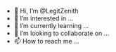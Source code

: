 - 👋 Hi, I’m @LegitZenith
- 👀 I’m interested in ...
- 🌱 I’m currently learning ...
- 💞️ I’m looking to collaborate on ...
- 📫 How to reach me ...

<!---
LegitZenith/LegitZenith is a ✨ special ✨ repository because its `README.md` (this file) appears on your GitHub profile.
You can click the Preview link to take a look at your changes.
--->
